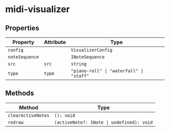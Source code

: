 # midi-visualizer

## Properties

| Property       | Attribute | Type                                     |
|----------------|-----------|------------------------------------------|
| `config`       |           | `VisualizerConfig`                       |
| `noteSequence` |           | `INoteSequence`                          |
| `src`          | `src`     | `string`                                 |
| `type`         | `type`    | `"piano-roll" \| "waterfall" \| "staff"` |

## Methods

| Method             | Type                                      |
|--------------------|-------------------------------------------|
| `clearActiveNotes` | `(): void`                                |
| `redraw`           | `(activeNote?: INote \| undefined): void` |
